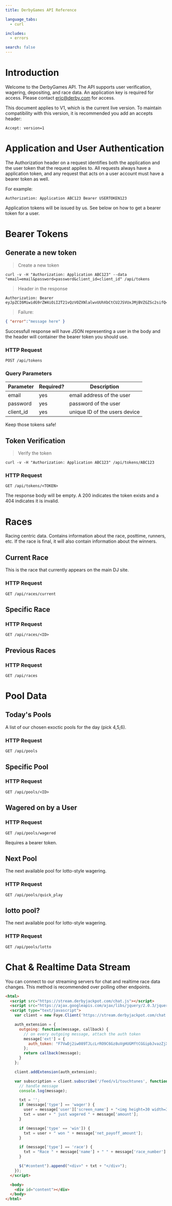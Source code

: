 ```yaml
---
title: DerbyGames API Reference

language_tabs:
  - curl

includes:
  - errors

search: false
---
```


# Introduction

Welcome to the DerbyGames API. The API supports user verification, wagering, depositing, and race data. An application key is required for access. Please contact eric@derby.com for access.

This document applies to V1, which is the current live version. To maintain compatibility with this version, it is recommended you add an accepts header:

`Accept: version=1`


# Application and User Authentication

The Authorization header on a request identifies both the application and the user token that the request applies to. All requests always have a application token, and any request that acts on a user account must have a bearer token as well.

For example:

`Authorization: Application ABC123 Bearer USERTOKEN123`

<aside class="notice">
Application tokens will be issued by us. See below on how to get a bearer token for a user.
</aside>

# Bearer Tokens

## Generate a new token

> Create a new token

```curl
curl -v -H "Authorization: Application ABC123" --data "email=email&password=password&client_id=client_id" /api/tokens

```

> Header in the response

```text
Authorization: Bearer eyJpZCI6MiwidG9rZW4iOiI2T21vQzVOZXNlalwvUUhXbCtCU2JSVUxJMjBVZGZSc2sifQ==
```

> Failure:

```json
{ "error":"message here" }
```

Successfull response will have JSON representing a user in the body and the header will container the bearer token you should use.

### HTTP Request
`POST /api/tokens`

### Query Parameters
Parameter | Required? | Description
--------- | --------- | -----------
email | yes | email address of the user
password | yes | password of the user
client_id | yes | unique ID of the users device

<aside class="warning">
Keep those tokens safe!
</aside>


## Token Verification

> Verify the token

```curl
curl -v -H "Authorization: Application ABC123" /api/tokens/ABC123
```

### HTTP Request
`GET /api/tokens/<TOKEN>`

The response body will be empty. A 200 indicates the token exists and a 404 indicates it is invalid.


# Races

Racing centric data. Contains information about the race, posttime, runners, etc. If the race is final, it will also contain information about the winners.

## Current Race

This is the race that currently appears on the main DJ site.

### HTTP Request
`GET /api/races/current`

## Specific Race

### HTTP Request
`GET /api/races/<ID>`

## Previous Races

### HTTP Request
`GET /api/races`

# Pool Data

## Today's Pools

A list of our chosen exoctic pools for the day (pick 4,5,6).

### HTTP Request
`GET /api/pools`

## Specific Pool

### HTTP Request
`GET /api/pools/<ID>`

## Wagered on by a User

### HTTP Request
`GET /api/pools/wagered`

<aside class="notice">Requires a bearer token.</aside>

## Next Pool

The next available pool for lotto-style wagering.

### HTTP Request
`GET /api/pools/quick_play`

## lotto pool?

The next available pool for lotto-style wagering.

### HTTP Request
`GET /api/pools/lotto`

# Chat & Realtime Data Stream

You can connect to our streaming servers for chat and realtime race data changes. This method is recommended over polling other endpoints.

```html
<html>
  <script src="https://stream.derbyjackpot.com/chat.js"></script>
  <script src="https://ajax.googleapis.com/ajax/libs/jquery/2.0.3/jquery.min.js"></script>
  <script type="text/javascript">
    var client = new Faye.Client('https://stream.derbyjackpot.com/chat');

    auth_extension = {
      outgoing: function(message, callback) {
        // on every outgoing message, attach the auth token
        message['ext'] = {
          auth_token: "F7VwDj2iw089TJLcLrRO9C6Gz8uVgHUGMftCGGipbJvazZjXVh663UZTTf78Mav0QjKRxTWsgIN89PJNJ14A3IlWeAxMajdzd6iL"
        };
        return callback(message);
      }
    };

    client.addExtension(auth_extension);

    var subscription = client.subscribe('/feed/v1/touchtunes', function(message) {
      // handle message
      console.log(message);

      txt = '';
      if (message['type'] == 'wager') {
        user = message['user']['screen_name'] + "<img height=30 width=30 src='" + message['user']['image_url'] + "'>"
        txt = user + " just wagered " + message['amount'];
      }

      if (message['type' == 'win']) {
        txt = user + " won " + message['net_payoff_amount'];
      }

      if (message['type'] == 'race') {
        txt = "Race " + message['name'] + " " + message['race_number'] + " changed.";
      }

      $("#content").append("<div>" + txt + "</div>");
    });
  </script>

  <body>
    <div id="content"></div>
  </body>
</html>
```